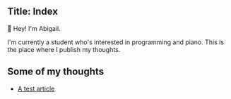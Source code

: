 Title: Index
---

👋 Hey! I'm Abigail.

I'm currently a student who's interested in programming and piano.
This is the place where I publish my thoughts.

## Some of my thoughts
- [A test article](example.md)